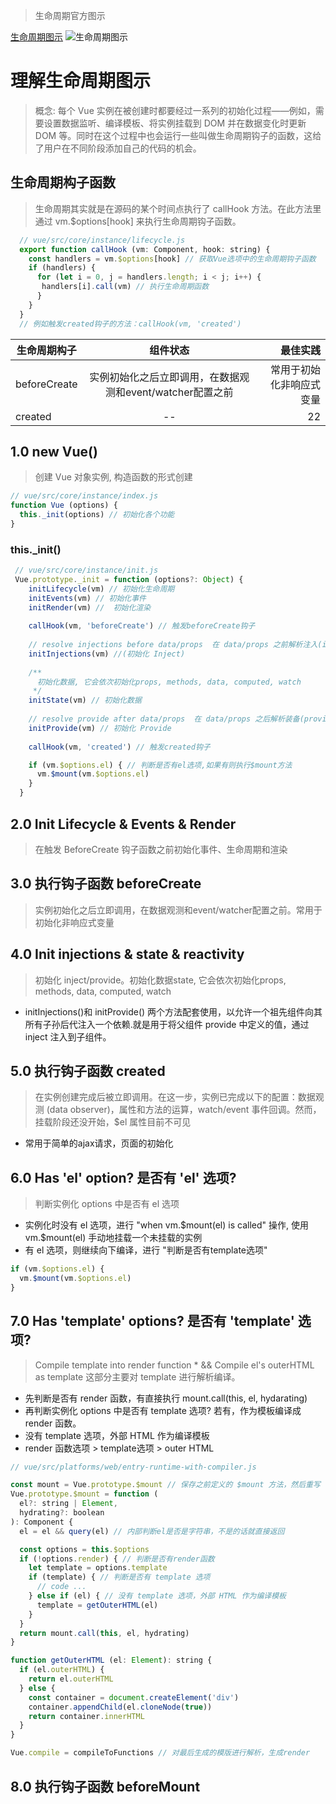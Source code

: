 > 生命周期官方图示

[生命周期图示](https://cn.vuejs.org/images/lifecycle.png)
![生命周期图示](https://cn.vuejs.org/images/lifecycle.png "生命周期各阶段执行情况")


# 理解生命周期图示
> 概念: 每个 Vue 实例在被创建时都要经过一系列的初始化过程——例如，需要设置数据监听、编译模板、将实例挂载到 DOM 并在数据变化时更新 DOM 等。同时在这个过程中也会运行一些叫做生命周期钩子的函数，这给了用户在不同阶段添加自己的代码的机会。

## 生命周期构子函数
> 生命周期其实就是在源码的某个时间点执行了 callHook 方法。在此方法里通过 vm.$options[hook] 来执行生命周期钩子函数。

```javascript
  // vue/src/core/instance/lifecycle.js
  export function callHook (vm: Component, hook: string) {
    const handlers = vm.$options[hook] // 获取Vue选项中的生命周期钩子函数
    if (handlers) {
      for (let i = 0, j = handlers.length; i < j; i++) {
       handlers[i].call(vm) // 执行生命周期函数
      }
    }
  }
  // 例如触发created钩子的方法：callHook(vm, 'created')
```

生命周期构子|组件状态|最佳实践
--|:--:|--:
beforeCreate|实例初始化之后立即调用，在数据观测和event/watcher配置之前|常用于初始化非响应式变量
created|--|22

## 1.0 new Vue()
> 创建 Vue 对象实例, 构造函数的形式创建
```javascript
// vue/src/core/instance/index.js
function Vue (options) {
  this._init(options) // 初始化各个功能
}
```

### this._init()
```javascript
 // vue/src/core/instance/init.js
 Vue.prototype._init = function (options?: Object) {
    initLifecycle(vm) // 初始化生命周期
    initEvents(vm) // 初始化事件
    initRender(vm) //  初始化渲染
    
    callHook(vm, 'beforeCreate') // 触发beforeCreate钩子
    
    // resolve injections before data/props  在 data/props 之前解析注入(inject)
    initInjections(vm) //(初始化 Inject) 
    
    /**
      初始化数据, 它会依次初始化props, methods, data, computed, watch
     */
    initState(vm) // 初始化数据
    
    // resolve provide after data/props  在 data/props 之后解析装备(provide) 
    initProvide(vm) // 初始化 Provide
    
    callHook(vm, 'created') // 触发created钩子

    if (vm.$options.el) { // 判断是否有el选项,如果有则执行$mount方法
      vm.$mount(vm.$options.el)
    }
  }
```

## 2.0 Init Lifecycle & Events & Render
> 在触发 BeforeCreate 钩子函数之前初始化事件、生命周期和渲染

## 3.0 执行钩子函数 beforeCreate
> 实例初始化之后立即调用，在数据观测和event/watcher配置之前。常用于初始化非响应式变量


## 4.0 Init injections & state & reactivity
> 初始化 inject/provide。初始化数据state, 它会依次初始化props, methods, data, computed, watch
- initInjections()和 initProvide() 两个方法配套使用，以允许一个祖先组件向其所有子孙后代注入一个依赖.就是用于将父组件 provide 中定义的值，通过 inject 注入到子组件。
  
## 5.0 执行钩子函数 created
> 在实例创建完成后被立即调用。在这一步，实例已完成以下的配置：数据观测 (data observer)，属性和方法的运算，watch/event 事件回调。然而，挂载阶段还没开始，$el 属性目前不可见
- 常用于简单的ajax请求，页面的初始化

## 6.0 Has 'el' option? 是否有 'el' 选项? 
> 判断实例化 options 中是否有 el 选项
- 实例化时没有 el 选项，进行 "when vm.$mount(el) is called" 操作, 使用 vm.$mount(el) 手动地挂载一个未挂载的实例
- 有 el 选项，则继续向下编译，进行 "判断是否有template选项"
```javascript
if (vm.$options.el) {
  vm.$mount(vm.$options.el)
}
```

## 7.0 Has 'template' options? 是否有 'template' 选项? 
> Compile template into render function * && Compile el's outerHTML as template 这部分主要对 template 进行解析编译。
- 先判断是否有 render 函数，有直接执行 mount.call(this, el, hydarating)
- 再判断实例化 options 中是否有 template 选项? 若有，作为模板编译成 render 函数。
- 没有 template 选项，外部 HTML 作为编译模板
- render 函数选项 > template选项 > outer HTML

```javascript
// vue/src/platforms/web/entry-runtime-with-compiler.js

const mount = Vue.prototype.$mount // 保存之前定义的 $mount 方法，然后重写
Vue.prototype.$mount = function (
  el?: string | Element,
  hydrating?: boolean
): Component {
  el = el && query(el) // 内部判断el是否是字符串，不是的话就直接返回

  const options = this.$options
  if (!options.render) { // 判断是否有render函数
    let template = options.template
    if (template) { // 判断是否有 template 选项
      // code ...
    } else if (el) { // 没有 template 选项，外部 HTML 作为编译模板
      template = getOuterHTML(el)
    }
  }
  return mount.call(this, el, hydrating)
}

function getOuterHTML (el: Element): string {
  if (el.outerHTML) {
    return el.outerHTML
  } else {
    const container = document.createElement('div')
    container.appendChild(el.cloneNode(true))
    return container.innerHTML
  }
}

Vue.compile = compileToFunctions // 对最后生成的模版进行解析，生成render
```

## 8.0 执行钩子函数 beforeMount